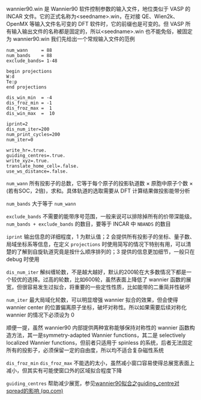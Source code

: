 wannier90.win 是 Wannier90 软件控制参数的输入文件，地位类似于 VASP 的 INCAR 文件。它的正式名称为\<seedname\>.win，在对接 QE、Wien2k、OpenMX 等输入文件名可变的 DFT 软件时，它的前缀也是可变的。但 VASP 所有输入输出文件的名称都是固定的，所以\<seedname\>.win 也不能免俗，被固定为 wannier90.win
我们先给出一个常规输入文件的范例

```
num_wann     = 88
num_bands    = 88
exclude_bands= 1-48

begin projections
W:d
Te:p
end projections

dis_win_min  = -4
dis_froz_min = -1
dis_froz_max =  1
dis_win_max  =  10

iprint=2
dis_num_iter=200
num_print_cycles=200
num_iter=0

write_hr=.true.
guiding_centres=.true.
write_xyz=.true.
translate_home_cell=.false.
use_ws_distance=.false.
```

`num_wann` 所有投影子的总数，它等于每个原子的投影轨道数 $\times$ 原胞中原子个数 $\times$ (若有SOC，2倍)，求和。具体轨道的选取需要从 DFT 计算结果做投影能带分析

`num_bands` 大于等于 `num_wann`

`exclude_bands` 不需要的能带序号范围，一般来说可以排除掉所有的价带深能级。`num_bands + exclude_bands` 的数目，要等于 INCAR 中 `NBANDS` 的数目

`iprint` 输出信息的详细程度，1 为默认值；2 会提供所有投影子的坐标、量子数、局域坐标系等信息，在定义 `projections` 时使用简写的情况下特别有用，可以清楚的了解到自旋轨道究竟是按什么顺序排列的；3 提供的信息更加细节，一般只在 debug 时使用

`dis_num_iter` 解纠缠轮数，不是越大越好，默认的200轮在大多数情况下都是一个较优的选择。过高的轮数，比如600轮，虽然表面上降低了 wannier 函数的展宽，但很容易发生过拟合，将重要的一些定性性质，比如能带的二重简并性破坏
  
`num_iter` 最大局域化轮数，可以明显增强 wannier 拟合的效果，但会使得 wannier center 的位置偏离原子坐标，破坏对称性。所以如果需要后续对称化 wannier 的情况下必须设为 0

顺便一提，虽然 wannier90 内部提供两种宣称能够保持对称性的 wannier 函数构造方法，其一是symmetry-adapted Wannier functions，其二是 selectively localized Wannier functions，但前者只适用于 spinless 的系统，后者无法固定所有的投影子，必须保留一定的自由度，所以均不适合复杂磁性系统

`dis_froz_min` `dis_froz_max` 不能选的太小，虽然减小窗口容易使得总展宽表面上减小，但其实有可能使窗口外的区域拟合程度下降

`guiding_centres` 帮助减少展宽，参见[wannier90拟合之guiding_centre对spread的影响 (qq.com)](https://mp.weixin.qq.com/s/qRRNWmGjgYcZgGECdgbJdg)